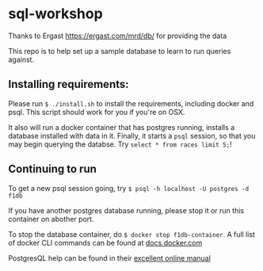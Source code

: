# sql-workshop
Thanks to Ergast https://ergast.com/mrd/db/ for providing the data

This repo is to help set up a sample database to learn to run queries
against.

## Installing requirements:

Please run `$ ./install.sh` to install the requirements, including
docker and psql.  This script should work for you if you're on OSX.

It also will run a docker container that has postgres running, installs
a database installed with data in it.  Finally, it starts a `psql`
session, so that you may begin querying the databse.  Try `select * from
races limit 5;`!


## Continuing to run 

To get a new psql session going, try `$ psql -h localhost -U postgres -d f1db`

If you have another postgres database running, please stop it or run
this container on abother port.

To stop the database container, do `$ docker stop f1db-container`. A
full list of docker CLI commands can be found at
[docs.docker.com](https://docs.docker.com/engine/reference/commandline/cli/)

PostgresQL help can be found in their [excellent online
manual](https://www.postgresql.org/docs/current/index.html)

